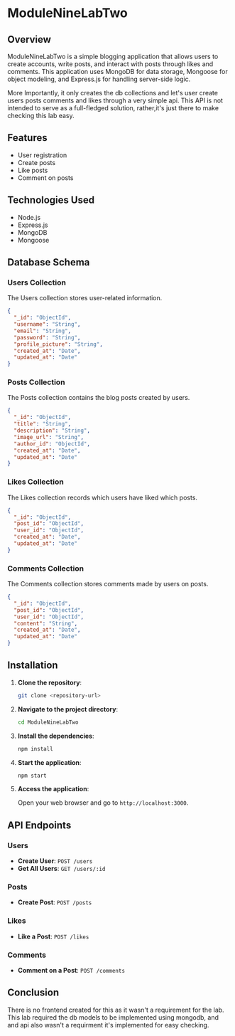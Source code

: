 # ModuleNineLabTwo

## Overview

ModuleNineLabTwo is a simple blogging application that allows users to create accounts, write posts, and interact with posts through likes and comments. This application uses MongoDB for data storage, Mongoose for object modeling, and Express.js for handling server-side logic.

More Importantly, it only creates the db collections and let's user create users posts comments and likes through a very simple api. This API is not intended to serve as a full-fledged solution, rather,it's just there to make checking this lab easy.

## Features

- User registration
- Create posts
- Like posts
- Comment on posts

## Technologies Used

- Node.js
- Express.js
- MongoDB
- Mongoose

## Database Schema

### Users Collection

The Users collection stores user-related information.

```json
{
  "_id": "ObjectId",
  "username": "String",
  "email": "String",
  "password": "String",
  "profile_picture": "String",
  "created_at": "Date",
  "updated_at": "Date"
}
```

### Posts Collection

The Posts collection contains the blog posts created by users.

```json
{
  "_id": "ObjectId",
  "title": "String",
  "description": "String",
  "image_url": "String",
  "author_id": "ObjectId",
  "created_at": "Date",
  "updated_at": "Date"
}
```

### Likes Collection

The Likes collection records which users have liked which posts.

```json
{
  "_id": "ObjectId",
  "post_id": "ObjectId",
  "user_id": "ObjectId",
  "created_at": "Date",
  "updated_at": "Date"
}
```

### Comments Collection

The Comments collection stores comments made by users on posts.

```json
{
  "_id": "ObjectId",
  "post_id": "ObjectId",
  "user_id": "ObjectId",
  "content": "String",
  "created_at": "Date",
  "updated_at": "Date"
}
```

## Installation

1. **Clone the repository**:

   ```bash
   git clone <repository-url>
   ```

2. **Navigate to the project directory**:

   ```bash
   cd ModuleNineLabTwo
   ```

3. **Install the dependencies**:

   ```bash
   npm install
   ```

4. **Start the application**:

   ```bash
   npm start
   ```

5. **Access the application**:

   Open your web browser and go to `http://localhost:3000`.

## API Endpoints

### Users

- **Create User**: `POST /users`
- **Get All Users**: `GET /users/:id`

### Posts

- **Create Post**: `POST /posts`

### Likes

- **Like a Post**: `POST /likes`

### Comments

- **Comment on a Post**: `POST /comments`

## Conclusion

There is no frontend created for this as it wasn't a requirement for the lab.
This lab required the db models to be implemented using mongodb, and and api also wasn't a requirment it's implemented for easy checking.
